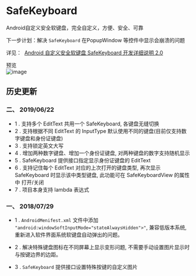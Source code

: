 # **SafeKeyboard**
Android自定义安全软键盘，完全自定义，方便、安全、可靠

下一步计划：解决 `SafeKeyboard` 在PopupWindow 等控件中显示会崩溃的问题

详见：  [Android 自定义安全软键盘 SafeKeyboard 开发详细说明 2.0](https://github.com/SValence/SafeKeyboard/wiki/SafeKeyboard-2.0)

预览<br>
![image](SafeKeyboard_preview_1.5x.gif)

## **历史更新**


### 二、 2019/06/22
* 1 . 支持多个 EditText 共用一个 SafeKeyboard, 各键盘无缝切换
* 2 . 支持根据不同 EditText 的 InputType 默认使用不同的键盘(目前仅支持数字键盘和身份证键盘)
* 3 . 支持锁定英文大写
* 4 . 增加两种数字键盘、增加一个身份证键盘, 对两种键盘的数字支持随机显示
* 5 . SafeKeyboard 提供接口指定显示身份证键盘的 EditText
* 6 . 支持记住每个 EditText 对应的上次打开的键盘类型, 再次显示 SafeKeyboard 时显示该中类型键盘, 此功能可在 SafeKeyboardView 的属性中 打开/关闭
* 7 . 项目本身支持 lambda 表达式

### 一、 2018/07/29
* 1 . `AndroidMenifest.xml` 文件中添加 `"android:windowSoftInputMode="stateAlwaysHidden">"`, 兼容低版本系统, 重新进入软件界面系统软键盘自动弹出的问题。

* 2 . 解决特殊键盘图标在不同屏幕上显示变形问题, 不需要手动设置图片显示时与按键边界的边距。
* 3 . `SafeKeyboard` 提供接口设置特殊按键的自定义图片
